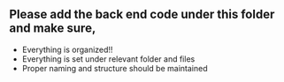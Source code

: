 ## Please add the back end code under this folder and make sure,

* Everything is organized!!
* Everything is set under relevant folder and files
* Proper naming and structure should be maintained
